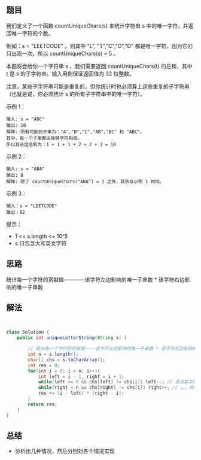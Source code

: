 
## 题目

我们定义了一个函数 countUniqueChars(s) 来统计字符串 s 中的唯一字符，并返回唯一字符的个数。

例如：s = "LEETCODE" ，则其中 "L", "T","C","O","D" 都是唯一字符，因为它们只出现一次，所以 countUniqueChars(s) = 5 。

本题将会给你一个字符串 s ，我们需要返回 countUniqueChars(t) 的总和，其中 t 是 s 的子字符串。输入用例保证返回值为 32 位整数。

注意，某些子字符串可能是重复的，但你统计时也必须算上这些重复的子字符串（也就是说，你必须统计 s 的所有子字符串中的唯一字符）。



示例 1：

    输入: s = "ABC"
    输出: 10
    解释: 所有可能的子串为："A","B","C","AB","BC" 和 "ABC"。
    其中，每一个子串都由独特字符构成。
    所以其长度总和为：1 + 1 + 1 + 2 + 2 + 3 = 10
示例 2：

    输入: s = "ABA"
    输出: 8
    解释: 除了 countUniqueChars("ABA") = 1 之外，其余与示例 1 相同。
示例 3：

    输入：s = "LEETCODE"
    输出：92


提示：

* 1 <= s.length <= 10^5
* s 只包含大写英文字符

## 思路

统计每一个字符的贡献值————该字符左边影响的唯一子串数 * 该字符右边影响的唯一子串数

## 解法
```java


class Solution {
    public int uniqueLetterString(String s) {

        // 统计每一个字符的贡献值————该字符左边影响的唯一子串数 * 该字符右边影响的唯一子串数
        int n = s.length();
        char[] chs = s.toCharArray();
        int res = 0;
        for(int i = 0; i < n; i++){
            int left = i - 1, right = i + 1;
            while(left >= 0 && chs[left] != chs[i]) left--; // 从当前字符的索引向左找相同字符位置left
            while(right < n && chs[right] != chs[i]) right++; // 。。。向右找相同字符的位置right
            res += (i - left) * (right - i);
        }
        return res;
    }
}
```

## 总结

- 分析出几种情况，然后分别对各个情况实现 
